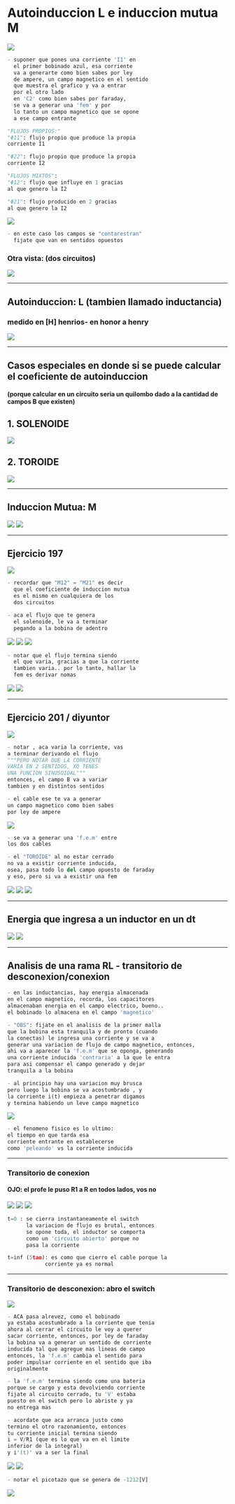 # **Autoinduccion L e induccion mutua M**
![](images/2022-01-19-17-41-10.png)
```python
- suponer que pones una corriente 'I1' en
  el primer bobinado azul, esa corriente
  va a generarte como bien sabes por ley 
  de ampere, un campo magnetico en el sentido
  que muestra el grafico y va a entrar
  por el otro lado 
  en 'C2' como bien sabes por faraday, 
  se va a generar una 'fem' y por
  lo tanto un campo magnetico que se opone
  a ese campo entrante

"FLUJOS PROPIOS:"
"Φ11": flujo propio que produce la propia
corriente I1

"Φ22": flujo propio que produce la propia
corriente I2

"FLUJOS MIXTOS":
"Φ12": flujo que influye en 1 gracias
al que genero la I2

"Φ21": flujo producido en 2 gracias
al que genero la I2
```
![](images/2022-01-19-17-50-12.png)
```python
- en este caso los campos se "contarestran"
  fijate que van en sentidos opuestos
```
### Otra vista: (dos circuitos)
![](images/2022-01-19-17-53-37.png)

---
## **Autoinduccion: L (tambien llamado inductancia)** 
### medido en [H] henrios- en honor a henry
![](images/2022-01-19-17-57-23.png)

---
## **Casos especiales en donde si se puede calcular el coeficiente de autoinduccion** 
#### (porque calcular en un circuito seria un quilombo dado a la cantidad de campos B que existen)
## 1. **SOLENOIDE**
![](images/2022-01-19-18-04-29.png)
## 2. **TOROIDE**
![](images/2022-01-19-18-07-30.png)

---
## **Induccion Mutua: M**
![](images/2022-01-19-18-17-27.png)
![](images/2022-01-19-18-19-06.png)

---
## Ejercicio 197


![](images/2022-01-20-10-09-02.png)
```python
- recordar que "M12" = "M21" es decir
  que el coeficiente de induccion mutua
  es el mismo en cualquiera de los 
  dos circuitos

- aca el flujo que te genera
  el solenoide, le va a terminar
  pegando a la bobina de adentro
```
![](images/2022-01-20-10-15-41.png)
![](images/2022-01-20-10-17-08.png)
![](images/2022-01-20-10-26-44.png)
```python
- notar que el flujo termina siendo
  el que varia, gracias a que la corriente
  tambien varia.. por lo tanto, hallar la 
  fem es derivar nomas
```
![](images/2022-01-20-10-34-08.png)
![](images/2022-01-20-10-36-20.png)

---
## Ejercicio 201 / diyuntor
![](images/2022-01-20-10-36-51.png)
```python
- notar , aca varia la corriente, vas
a terminar derivando el flujo
"""PERO NOTAR QUE LA CORRIENTE
VARIA EN 2 SENTIDOS, XQ TENES
UNA FUNCION SINUSOIDAL"""
entonces, el campo B va a variar
tambien y en distintos sentidos

- el cable ese te va a generar
un campo magnetico como bien sabes
por ley de ampere
```
![](images/2022-01-20-10-47-01.png)
```python
- se va a generar una 'f.e.m' entre
los dos cables

- el "TOROIDE" al no estar cerrado
no va a existir corriente inducida,
osea, pasa todo lo del campo opuesto de faraday
y eso, pero si va a existir una fem
```
![](images/2022-01-20-10-56-49.png)
![](images/2022-01-20-11-01-15.png)
![](images/2022-01-20-11-04-27.png)

---

## Energia que ingresa a un inductor en un dt
![](images/2022-01-20-11-17-16.png)
![](images/2022-01-20-11-20-49.png)

---
## Analisis de una rama RL - **transitorio de desconexion/conexion**
```python
- en las inductancias, hay energia almacenada
en el campo magnetico, recorda, los capacitores
almacenaban energia en el campo electrico, bueno..
el bobinado lo almacena en el campo 'magnetico'

- "OBS": fijate en el analisis de la primer malla
que la bobina esta tranquila y de pronto (cuando 
la conectas) le ingresa una corriente y se va a 
generar una variacion de flujo de campo magnetico, entonces,
ahi va a aparecer la 'f.e.m' que se oponga, generando
una corriente inducida 'contraria' a la que le entra
para asi compensar el campo generado y dejar 
tranquila a la bobina

- al principio hay una variacion muy brusca
pero luego la bobina se va acostumbrado , y
la corriente i(t) empieza a penetrar digamos
y termina habiendo un leve campo magnetico
```
![](images/2022-01-20-11-32-42.png)
```python
- el fenomeno fisico es lo ultimo: 
el tiempo en que tarda esa 
corriente entrante en establecerse
como 'peleando' vs la corriente inducida
```
---
### **Transitorio de conexion** 
#### **OJO: el profe le puso R1 a R en todos lados, vos no**
![](images/2022-01-20-11-38-52.png)
![](images/2022-01-20-11-41-10.png)
![](images/2022-01-20-11-47-53.png)
```python
t=0 : se cierra instantaneamente el switch
      la variacion de flujo es brutal, entonces
      se opone toda, el inductor se comporta
      como un 'circuito abierto' porque no
      pasa la corriente

t=inf (5tao): es como que cierro el cable porque la 
            corriente ya es normal
```
---

### **Transitorio de desconexion**: abro el switch
![](images/2022-01-20-11-57-45.png)
```python
- ACA pasa alrevez, como el bobinado
ya estaba acostumbrado a la corriente que tenia
ahora al cerrar el circuito le voy a querer 
sacar corriente, entonces, por ley de faraday
la bobina va a generar un sentido de corriente
inducida tal que agregue mas lineas de campo
entonces, la 'f.e.m' cambia el sentido para 
poder impulsar corriente en el sentido que iba
originalmente

- la 'f.e.m' termina siendo como una bateria
porque se cargo y esta devolviendo corriente
fijate al circuito cerrado, tu 'V' estaba
puesto en el switch pero lo abriste y ya
no entrega mas

- acordate que aca arranca justo como 
termino el otro razonamiento, entonces
tu corriente inicial termina siendo
i = V/R1 (que es lo que va en el limite
inferior de la integral)
y i'(t)' va a ser la final
```
![](images/2022-01-20-12-10-36.png)
![](images/2022-01-20-12-12-27.png)
```python
- notar el picotazo que se genera de -1212[V]
```
![](images/2022-01-20-12-14-54.png)
